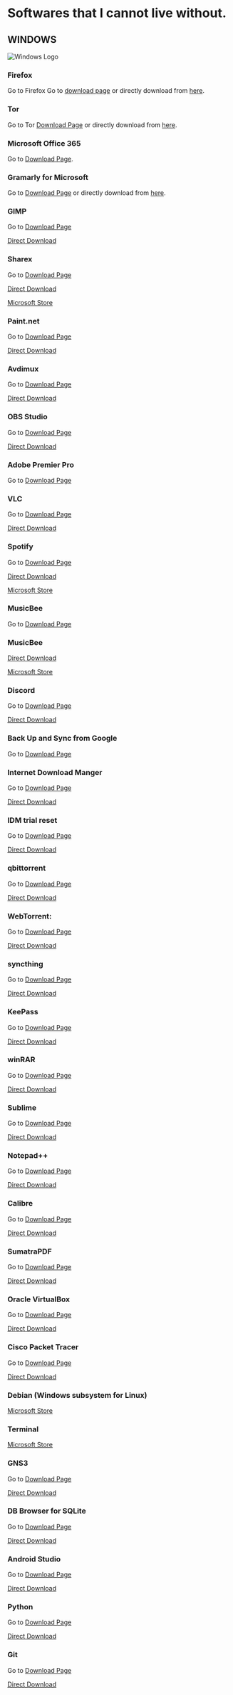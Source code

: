 # Softwares that I cannot live without.
## WINDOWS
![Windows Logo](http://getwallpapers.com/wallpaper/full/f/5/8/632834.jpg)

### Firefox

Go to Firefox Go to [download page](https://www.mozilla.org/en-US/firefox/new/ "") or directly download from [here](https://www.mozilla.org/en-US/firefox/download/thanks/ "").

### Tor

Go to Tor [Download Page](https://www.torproject.org/ "") or directly download from [here](https://www.torproject.org/dist/torbrowser/9.5.1/torbrowser-install-win64-9.5.1_en-US.exe "").

### Microsoft Office 365

Go to [Download Page](https://www.microsoft.com/en-us/microsoft-365/microsoft-office "").


### Gramarly for Microsoft

Go to [Download Page](https://www.grammarly.com/office-addin "") or directly download from [here](https://download-office.grammarly.com/latest/GrammarlyAddInSetup.exe "").

### GIMP

Go to [Download Page](https://www.gimp.org/ "")

[Direct Download](https://download.gimp.org/mirror/pub/gimp/v2.10/windows/gimp-2.10.20-setup-1.exe "")

### Sharex

Go to [Download Page](https://getsharex.com/ "")

[Direct Download](https://github.com/ShareX/ShareX/releases/download/v13.1.0/ShareX-13.1.0-setup.exe "")

[Microsoft Store](https://www.microsoft.com/en-us/p/sharex/9nblggh4z1sp "")

### Paint.net

Go to [Download Page](https://www.getpaint.net/download.html "")

[Direct Download](https://www.dotpdn.com/files/paint.net.4.2.12.install.zip "")

### Avdimux

Go to [Download Page](https://www.fosshub.com/Avidemux.html "")

[Direct Download](https://www.fosshub.com/Avidemux.html?dwl=Avidemux_2.7.6VC++64bits.exe "")

### OBS Studio

Go to [Download Page](https://obsproject.com/ "")

[Direct Download](https://cdn-fastly.obsproject.com/downloads/OBS-Studio-25.0.8-Full-Installer-x64.exe "")

### Adobe Premier Pro

Go to [Download Page](https://www.adobe.com/products/premiere.html "")


### VLC

Go to [Download Page](https://www.videolan.org/vlc/ "")

[Direct Download](https://get.videolan.org/vlc/3.0.11/win64/vlc-3.0.11-win64.exe "")

### Spotify

Go to [Download Page](https://www.spotify.com/us/download/other/ "")

[Direct Download](https://www.spotify.com/download/windows/ "")

[Microsoft Store](https://www.microsoft.com/en-us/p/spotify-music/9ncbcszsjrsb?activetab=pivot:overviewtab "")

### MusicBee

Go to [Download Page](https://getmusicbee.com/ "")

### MusicBee

[Direct Download](https://www.mediafire.com/file/q7xbxr7hipn1ccu/MusicBeeSetup_3_3_Update6.zip/file "")

[Microsoft Store](https://www.microsoft.com/en-us/p/musicbee/9p4clt2rj1rs "")

### Discord

Go to [Download Page](https://discord.com/new/download "")

[Direct Download](https://discord.com/api/download?platform=win "")

### Back Up and Sync from Google

Go to [Download Page](https://www.google.com/intl/en-GB_ALL/drive/download/backup-and-sync/ "")


### Internet Download Manger

Go to [Download Page](https://www.internetdownloadmanager.com/download.html "")

[Direct Download](http://mirror2.internetdownloadmanager.com/idman638build1.exe?b=1&filename=idman638build1.exe "")

### IDM trial reset

Go to [Download Page](https://github.com/J2TeaM/idm-trial-reset/releases/tag/v1.0.0 "")

[Direct Download](https://github.com/J2TEAM/idm-trial-reset/releases/download/v1.0.0/IDM.Trial.Reset.v1.0.0.zip "")

### qbittorrent

Go to [Download Page](https://www.fosshub.com/qBittorrent.html "")

[Direct Download](https://www.fosshub.com/qBittorrent.html?dwl=qbittorrent_4.2.5_x64_setup.exe "")

### WebTorrent:

Go to [Download Page](https://webtorrent.io/desktop/ "")

[Direct Download](https://github.com/webtorrent/webtorrent-desktop/releases/download/v0.21.0/WebTorrentSetup-v0.21.0.exe "")


### syncthing

Go to [Download Page](https://syncthing.net/downloads/ "")

[Direct Download](https://github.com/syncthing/syncthing/releases/download/v1.7.1/syncthing-windows-amd64-v1.7.1.zip "")

### KeePass

Go to [Download Page](https://keepass.info/download.html "")

[Direct Download](https://sourceforge.net/projects/keepass/files/KeePass%202.x/2.45/KeePass-2.45-Setup.exe/download "")

### winRAR

Go to [Download Page](https://www.win-rar.com/download.html?&L=0 "")

[Direct Download](https://www.win-rar.com/postdownload.html?&f=winrar-x64-591.exe "")

### Sublime

Go to [Download Page](https://www.sublimetext.com/3 "")

[Direct Download](https://download.sublimetext.com/Sublime%20Text%20Build%203211%20x64%20Setup.exe "")

### Notepad++

Go to [Download Page](https://notepad-plus-plus.org/downloads/ "")

[Direct Download](https://github.com/notepad-plus-plus/notepad-plus-plus/releases/download/v7.8.8/npp.7.8.8.Installer.x64.exe "")

### Calibre

Go to [Download Page](https://www.fosshub.com/Calibre.html "")

[Direct Download](https://www.fosshub.com/Calibre.html?dwl=calibre-64bit-4.20.0.msi "")

### SumatraPDF

Go to [Download Page](https://www.sumatrapdfreader.org/download-free-pdf-viewer.html "")

[Direct Download](https://www.sumatrapdfreader.org/dl2/SumatraPDF-3.2-64-install.exe "")

### Oracle VirtualBox

Go to [Download Page](https://www.virtualbox.org/wiki/Downloads "")

[Direct Download](https://download.virtualbox.org/virtualbox/6.1.10/VirtualBox-6.1.10-138449-Win.exe "")

### Cisco Packet Tracer

Go to [Download Page](https://www.netacad.com/portal/resources/packet-tracer "")

[Direct Download](https://www.netacad.com/portal/resources/file/d0e62bca-085f-4011-baca-f2e9c23820d3 "")

### Debian (Windows subsystem for Linux)

[Microsoft Store](https://www.microsoft.com/store/apps/9MSVKQC78PK6 "")

### Terminal

[Microsoft Store](https://www.microsoft.com/en-us/p/windows-terminal/9n0dx20hk701 "")

### GNS3

Go to [Download Page](https://sourceforge.net/projects/gns-3/ "")

[Direct Download](https://sourceforge.net/projects/gns-3/files/latest/download "")

### DB Browser for SQLite

Go to [Download Page](https://sqlitebrowser.org/dl/ "")

[Direct Download](https://download.sqlitebrowser.org/DB.Browser.for.SQLite-3.12.0-win64.msi "")

### Android Studio

Go to [Download Page](https://developer.android.com/studio#downloads "")

[Direct Download](https://redirector.gvt1.com/edgedl/android/studio/install/4.0.0.16/android-studio-ide-193.6514223-windows.exe "")

### Python 

Go to [Download Page](https://www.python.org/downloads/ "")

[Direct Download](https://www.python.org/ftp/python/3.8.4/python-3.8.4-amd64.exe "")

### Git

Go to [Download Page](https://git-scm.com/downloads "")

[Direct Download](https://github.com/git-for-windows/git/releases/download/v2.27.0.windows.1/Git-2.27.0-64-bit.exe "")
